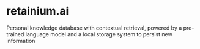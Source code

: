 # retainium.ai
Personal knowledge database with contextual retrieval, powered by a pre-trained language model and a local storage system to persist new information
